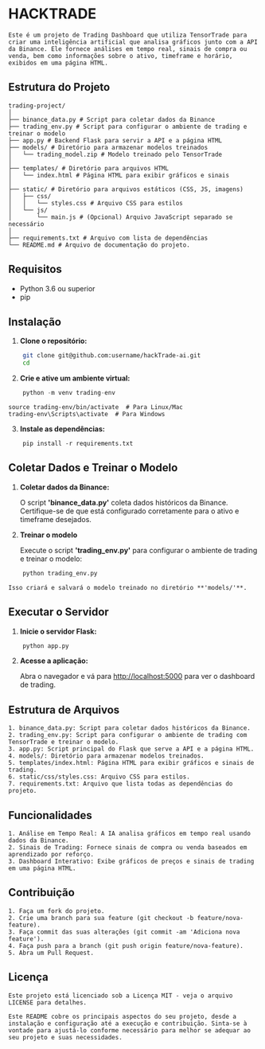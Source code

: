 # HACKTRADE

    Este é um projeto de Trading Dashboard que utiliza TensorTrade para criar uma inteligência artificial que analisa gráficos junto com a API da Binance. Ele fornece análises em tempo real, sinais de compra ou venda, bem como informações sobre o ativo, timeframe e horário, exibidos em uma página HTML.

## Estrutura do Projeto

    trading-project/
    │
    ├── binance_data.py # Script para coletar dados da Binance
    ├── trading_env.py # Script para configurar o ambiente de trading e treinar o modelo
    ├── app.py # Backend Flask para servir a API e a página HTML
    ├── models/ # Diretório para armazenar modelos treinados
    │   └── trading_model.zip # Modelo treinado pelo TensorTrade
    │
    ├── templates/ # Diretório para arquivos HTML
    │   └── index.html # Página HTML para exibir gráficos e sinais
    │
    ├── static/ # Diretório para arquivos estáticos (CSS, JS, imagens)
    │   ├── css/
    │   │   └── styles.css # Arquivo CSS para estilos
    │   └── js/
    │       └── main.js # (Opcional) Arquivo JavaScript separado se necessário
    │
    ├── requirements.txt # Arquivo com lista de dependências
    └── README.md # Arquivo de documentação do projeto.

## Requisitos

- Python 3.6 ou superior
- pip

## Instalação

1. **Clone o repositório:**

```bash
    git clone git@github.com:username/hackTrade-ai.git
    cd 
```

2. **Crie e ative um ambiente virtual:**

```python
    python -m venv trading-env
```

    source trading-env/bin/activate  # Para Linux/Mac
    trading-env\Scripts\activate  # Para Windows

3. **Instale as dependências:**

```pip
    pip install -r requirements.txt
```

## Coletar Dados e Treinar o Modelo

1. **Coletar dados da Binance:**

    O script **'binance_data.py'** coleta dados históricos da Binance. Certifique-se de que está configurado corretamente para o ativo e timeframe desejados.

2. **Treinar o modelo**

    Execute o script **'trading_env.py'** para configurar o ambiente de trading e treinar o modelo:

```python
    python trading_env.py
```

    Isso criará e salvará o modelo treinado no diretório **'models/'**.

## Executar o Servidor

1. **Inicie o servidor Flask:**

```python
    python app.py
```

2. **Acesse a aplicação:**

    Abra o navegador e vá para <http://localhost:5000> para ver o dashboard de trading.

## Estrutura de Arquivos

    1. binance_data.py: Script para coletar dados históricos da Binance.
    2. trading_env.py: Script para configurar o ambiente de trading com TensorTrade e treinar o modelo.
    3. app.py: Script principal do Flask que serve a API e a página HTML.
    4. models/: Diretório para armazenar modelos treinados.
    5. templates/index.html: Página HTML para exibir gráficos e sinais de trading.
    6. static/css/styles.css: Arquivo CSS para estilos.
    7. requirements.txt: Arquivo que lista todas as dependências do projeto.

## Funcionalidades

    1. Análise em Tempo Real: A IA analisa gráficos em tempo real usando dados da Binance.
    2. Sinais de Trading: Fornece sinais de compra ou venda baseados em aprendizado por reforço.
    3. Dashboard Interativo: Exibe gráficos de preços e sinais de trading em uma página HTML.

## Contribuição

    1. Faça um fork do projeto.
    2. Crie uma branch para sua feature (git checkout -b feature/nova-feature).
    3. Faça commit das suas alterações (git commit -am 'Adiciona nova feature').
    4. Faça push para a branch (git push origin feature/nova-feature).
    5. Abra um Pull Request.

## Licença

    Este projeto está licenciado sob a Licença MIT - veja o arquivo LICENSE para detalhes.

    Este README cobre os principais aspectos do seu projeto, desde a instalação e configuração até a execução e contribuição. Sinta-se à vontade para ajustá-lo conforme necessário para melhor se adequar ao seu projeto e suas necessidades.
